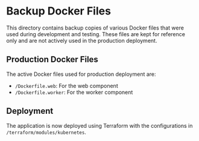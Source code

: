 # Backup Docker Files

This directory contains backup copies of various Docker files that were used during development and testing.
These files are kept for reference only and are not actively used in the production deployment.

## Production Docker Files

The active Docker files used for production deployment are:
- `/Dockerfile.web`: For the web component
- `/Dockerfile.worker`: For the worker component

## Deployment

The application is now deployed using Terraform with the configurations in `/terraform/modules/kubernetes`.
